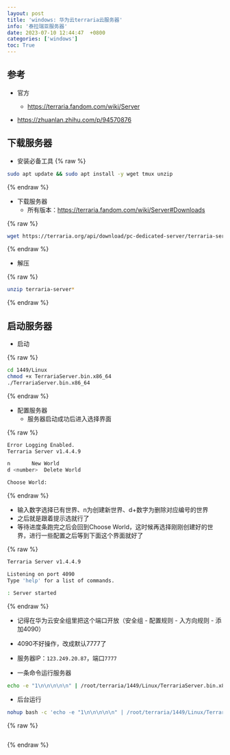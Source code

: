 ```yaml
---
layout: post
title: 'windows: 华为云terraria云服务器'
info: '泰拉瑞亚服务器'
date: 2023-07-10 12:44:47  +0800
categories: ['windows']
toc: True
---
```



## 参考

- 官方
  - https://terraria.fandom.com/wiki/Server

- https://zhuanlan.zhihu.com/p/94570876


## 下载服务器

- 安装必备工具
{% raw %}
```bash
sudo apt update && sudo apt install -y wget tmux unzip
```
{% endraw %}

- 下载服务器
  - 所有版本：https://terraria.fandom.com/wiki/Server#Downloads

{% raw %}
```bash
wget https://terraria.org/api/download/pc-dedicated-server/terraria-server-1449.zip
```
{% endraw %}


- 解压

{% raw %}
```bash
unzip terraria-server*
```
{% endraw %}


## 启动服务器

- 启动

{% raw %}
```bash
cd 1449/Linux
chmod +x TerrariaServer.bin.x86_64
./TerrariaServer.bin.x86_64 
```
{% endraw %}


- 配置服务器
  - 服务器启动成功后进入选择界面

{% raw %}
```bash
Error Logging Enabled.
Terraria Server v1.4.4.9

n		New World
d <number>	Delete World

Choose World: 
```
{% endraw %}

- 输入数字选择已有世界、n为创建新世界、d+数字为删除对应编号的世界
- 之后就是跟着提示选就行了
- 等待进度条跑完之后会回到Choose World，这时候再选择刚刚创建好的世界，进行一些配置之后等到下面这个界面就好了


{% raw %}
```bash
Terraria Server v1.4.4.9

Listening on port 4090
Type 'help' for a list of commands.

: Server started
```
{% endraw %}

- 记得在华为云安全组里把这个端口开放（安全组 - 配置规则 - 入方向规则 - 添加4090）


- 4090不好操作，改成默认7777了
- 服务器IP：`123.249.20.87`，端口`7777`

- 一条命令运行服务器

```bash
echo -e "1\n\n\n\n\n" | /root/terraria/1449/Linux/TerrariaServer.bin.x86_64
```

- 后台运行

```bash
nohup bash -c 'echo -e "1\n\n\n\n\n" | /root/terraria/1449/Linux/TerrariaServer.bin.x86_64' > /dev/null 2>&1 &
```




{% raw %}
```bash

```
{% endraw %}


<!-- ![引入图片]({{site.url}}/image/windows/2023-07-10-terraria/image_1.jpg) -->
